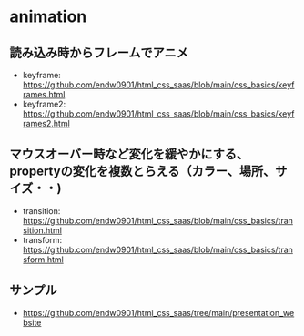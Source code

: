 # animation

## 読み込み時からフレームでアニメ 
- keyframe: https://github.com/endw0901/html_css_saas/blob/main/css_basics/keyframes.html
- keyframe2: https://github.com/endw0901/html_css_saas/blob/main/css_basics/keyframes2.html

## マウスオーバー時など変化を緩やかにする、propertyの変化を複数とらえる（カラー、場所、サイズ・・)
- transition: https://github.com/endw0901/html_css_saas/blob/main/css_basics/transition.html
- transform: https://github.com/endw0901/html_css_saas/blob/main/css_basics/transform.html

## サンプル
- https://github.com/endw0901/html_css_saas/tree/main/presentation_website
